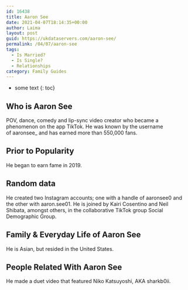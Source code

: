 ```yaml
---
id: 16438
title: Aaron See
date: 2021-04-07T18:14:35+00:00
author: Laima
layout: post
guid: https://ukdataservers.com/aaron-see/
permalink: /04/07/aaron-see
tags:
  - Is Married?
  - Is Single?
  - Relationships
category: Family Guides
---
```


* some text
{: toc}


## Who is Aaron See
                  
                  
                  
POV, dance, comedy and lip-sync video creator who became a phenomenon on the app TikTok. He was known by the username of aaronsee_ and has earned more than 550,000 fans.
                  
              
            
              
            
                
                
                
## Prior to Popularity
                  
                  
                  
He began to earn fame in 2019.
                  
              
            
              
            
                
                
                
## Random data
                  
                  
                  
He created two Instagram accounts; one with a handle of aaronsee0 and the other with aaron.see01. He is joined by Kairi Cosentino and Neil Shibata, amongst others, in the collaborative TikTok group Social Demographic Group. 
                  
              
            
              
            
                
                
                
## Family & Everyday Life of Aaron See
                  
                  
                  
He is Asian, but resided in the United States.
                  
              
            
              
            
                
                
                
## People Related With Aaron See
                  
                  
                  
He made a duet video that featured Niko Katsuyoshi, AKA sharkb0ii.
                  
              
            
              
            
                
              
            
              
              
            
            
              
            
          
          
          